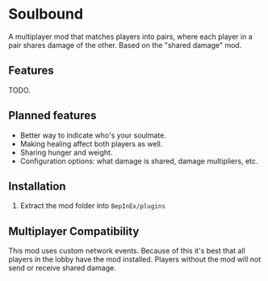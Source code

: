 # Soulbound

A multiplayer mod that matches players into pairs, where each player in a pair shares damage of the other. Based on the "shared damage" mod.

## Features

TODO.

## Planned features

* Better way to indicate who's your soulmate.
* Making healing affect both players as well.
* Sharing hunger and weight.
* Configuration options: what damage is shared, damage multipliers, etc.

## Installation

1. Extract the mod folder into `BepInEx/plugins`

## Multiplayer Compatibility

This mod uses custom network events. Because of this it's best that all players in the lobby have the mod installed. Players without the mod will not send or receive shared damage.
